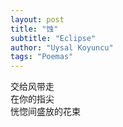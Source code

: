 ```yaml
---
layout: post
title: "蚀"
subtitle: "Eclipse"
author: "Uysal Koyuncu"
tags: "Poemas"
---
```


交给风带走  
在你的指尖  
恍惚间盛放的花束  
  